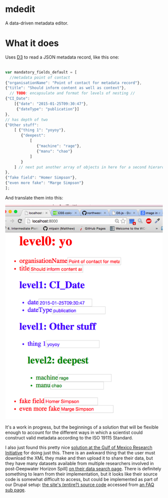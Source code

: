 # mdedit

A data-driven metadata editor.

# What it does

Uses [D3](http://d3js.org/) to read a JSON metadata record, like 
this one: 

```javascript

var mandatory_fields_default = [
  //metadata point of contact
{"organisationName": "Point of contact for metadata record"},
{"title": "Should inform content as well as context"},
  // TODO: encapsulate and format for levels of nesting //
{"CI_Date":
    [{"date": "2015-01-25T09:30:47"},
     {"dateType": "publication"}]
},
// has depth of two
{"Other stuff":
    [ {"thing 1": "yoyoy"},
       {"deepest": 
           [
              {"machine": "rage"}, 
              {"manu": "chao"}
           ]
       }
    ] // next put another array of objects in here for a second hierarchical level.
},
{"fake field": "Homer Simpson"},
{"even more fake": "Marge Simpson"}
]; 
```

And translate them into this:

![Metadata View](https://raw.githubusercontent.com/northwest-knowledge-network/mdedit/master/snapshot_mdedit_3-7.png)

It's a work in progress, but the beginnings of a solution that will be flexible
enough to account for the different ways in which a scientist could construct
valid metadata according to the ISO 19115 Standard.

I also just found this pretty nice [solution at the Gulf of Mexico Research
Initiative](https://data.gulfresearchinitiative.org/metadata-editor/) for
doing just this. There is an awkward thing that the user must download the XML
they make and then upload it to share their data, but they have many datasets
available from multiple researchers involved in post-Deepwater Horizon Spill]
[on their data search
page](https://data.gulfresearchinitiative.org/data-discovery). There is
definitely something to learn from their implementation, but it looks like their
source code is somewhat difficult to access, but could be implemented as part of
our Drupal setup: [the site's (entire?) source
code](https://triton.tamucc.edu/stash/repos?visibility=public) accessed from
[an FAQ sub
page](https://data.gulfresearchinitiative.org/griidc-system-being-developed-using-open-source-concept).



